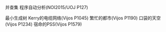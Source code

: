 并查集
程序自动分析(NOI2015/UOJ P127)

最小生成树
Kerry的电缆网络(Vijos P1045)
繁忙的都市(Vijos P1190)
口袋的天空(Vijos P1234)
宿命的PSS(Vijos P1579)

